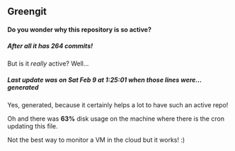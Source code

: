 ## Greengit

#### Do you wonder why this repository is so active?

##### After all it has 264 commits!

But is it *really* active? Well...

##### Last update was on Sat Feb 9 at 1:25:01 when those lines were... generated

Yes, generated, because it certainly helps a lot to have such an active repo!

Oh and there was **63%** disk usage on the machine
where there is the cron updating this file.

Not the best way to monitor a VM in the cloud but it works! :)
